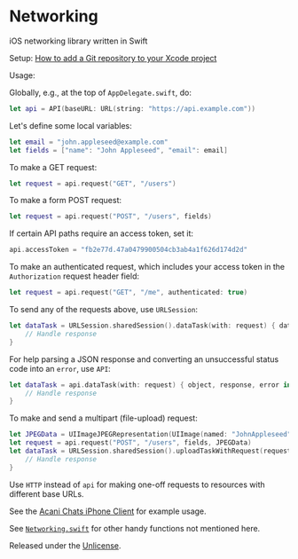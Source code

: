 # Networking

iOS networking library written in Swift

Setup: [How to add a Git repository to your Xcode project][1]

Usage:

Globally, e.g., at the top of `AppDelegate.swift`, do:

```swift
let api = API(baseURL: URL(string: "https://api.example.com"))
```

Let's define some local variables:

```swift
let email = "john.appleseed@example.com"
let fields = ["name": "John Appleseed", "email": email]
```

To make a GET request:

```swift
let request = api.request("GET", "/users")
```

To make a form POST request:

```swift
let request = api.request("POST", "/users", fields)
```

If certain API paths require an access token, set it:

```swift
api.accessToken = "fb2e77d.47a0479900504cb3ab4a1f626d174d2d"
```

To make an authenticated request, which includes your access token in the `Authorization` request header field:

```swift
let request = api.request("GET", "/me", authenticated: true)
```

To send any of the requests above, use `URLSession`:

```swift
let dataTask = URLSession.sharedSession().dataTask(with: request) { data, response, error in
    // Handle response
}
```

For help parsing a JSON response and converting an unsuccessful status code into an `error`, use `API`:

```swift
let dataTask = api.dataTask(with: request) { object, response, error in
    // Handle response
}
```

To make and send a multipart (file-upload) request:

```swift
let JPEGData = UIImageJPEGRepresentation(UIImage(named: "JohnAppleseed"), 0.9)
let request = api.request("POST", "/users", fields, JPEGData)
let dataTask = URLSession.sharedSession().uploadTaskWithRequest(request, fromData: request.HTTPBody!) { data, response, error in
    // Handle response
}
```

Use `HTTP` instead of `api` for making one-off requests to resources with different base URLs.

See the [Acani Chats iPhone Client][2] for example usage.

See [`Networking.swift`][3] for other handy functions not mentioned here.

Released under the [Unlicense][4].


  [1]: https://github.com/acani/Libraries
  [2]: https://github.com/acani/Chats-iPhone-Client
  [3]: https://github.com/acani/Networking/blob/master/Networking.swift
  [4]: http://unlicense.org
